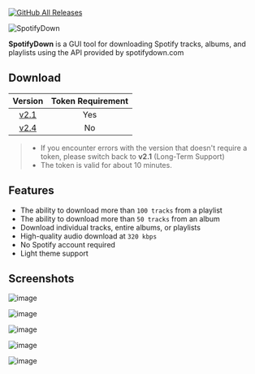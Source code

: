 [![GitHub All Releases](https://img.shields.io/github/downloads/afkarxyz/SpotifyDown-GUI/total?style=for-the-badge)](https://github.com/afkarxyz/SpotifyDown-GUI/releases)

![SpotifyDown](https://github.com/user-attachments/assets/277195c6-de38-4f31-a41e-61fbc9df01d0)

**SpotifyDown** is a GUI tool for downloading Spotify tracks, albums, and playlists using the API provided by spotifydown.com

## Download

| Version   | Token Requirement |
| :--: | :--: |
| [v2.1](https://github.com/afkarxyz/SpotifyDown-GUI/releases/download/v2.1/SpotifyDown.exe) | Yes |
| [v2.4](https://github.com/afkarxyz/SpotifyDown-GUI/releases/download/v2.3/SpotifyDown.exe) | No |

> - If you encounter errors with the version that doesn't require a token, please switch back to **v2.1** (Long-Term Support)
> - The token is valid for about 10 minutes.

## Features

- The ability to download more than `100 tracks` from a playlist  
- The ability to download more than `50 tracks` from an album
- Download individual tracks, entire albums, or playlists
- High-quality audio download at `320 kbps`
- No Spotify account required
- Light theme support

## Screenshots

![image](https://github.com/user-attachments/assets/333953da-c3c9-48a3-895d-1f1bb6c74e88)

![image](https://github.com/user-attachments/assets/0a70d82a-73bf-4350-9898-7389bde8e952)

![image](https://github.com/user-attachments/assets/67c1cec4-25e6-4d44-99c6-b60ded9c796c)

![image](https://github.com/user-attachments/assets/ff43a82f-2b1e-4d77-bfc2-fcb4c4f08bb9)

![image](https://github.com/user-attachments/assets/9321e98c-300d-4483-8863-dc828cb2319e)
